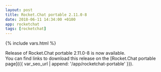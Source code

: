```yaml
---
layout: post
title: Rocket.Chat portable 2.11.0-8
date: 2018-06-11 14:34:00 +0100
app: rocketchat
tags: [rocketchat]
---
```

{% include vars.html %}

Release of Rocket.Chat portable 2.11.0-8 is now available.<br />
You can find links to download this release on the [Rocket.Chat portable page]({{ var_seo_url | append: '/app/rocketchat-portable' }}).